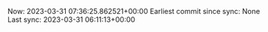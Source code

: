 Now: 2023-03-31 07:36:25.862521+00:00 Earliest commit since sync: None Last sync: 2023-03-31 06:11:13+00:00
